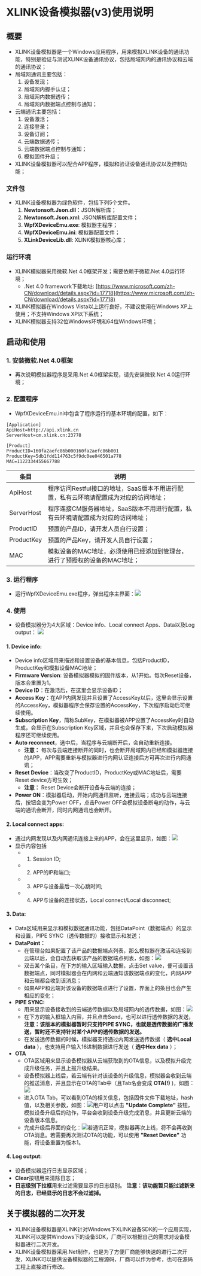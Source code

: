 # XLINK设备模拟器(v3)使用说明

## 概要

* XLINK设备模拟器是一个Windows应用程序，用来模拟XLINK设备的通讯功能，特别是验证与测试XLINK设备通讯协议，包括局域网内的通讯协议和云端的通讯协议；
* 局域网通讯主要包括：
	1. 设备发现；
	2. 局域网内握手认证；
	3. 局域网内数据透传；
	4. 局域网内数据端点控制与通知；
* 云端通讯主要包括：
	1. 设备激活；
	2. 连接登录；
	3. 设备订阅；
	4. 云端数据透传；
	5. 云端数据端点控制与通知； 
	6. 模拟固件升级；
* XLINK设备模拟器可以配合APP程序，模拟和验证设备通讯协议以及控制功能；

### 文件包

* XLINK设备模拟器为绿色软件，包括下列5个文件。
	1. **Newtonsoft.Json.dll**：JSON解析库； 
	2. **Newtonsoft.Json.xml**: JSON解析库配置文件；
	3. **WpfXDeviceEmu.exe**: 模拟器主程序；
	4. **WpfXDeviceEmu.ini**: 模拟器配置文件；
	5. **XLinkDeviceLib.dll**: XLINK模拟器核心库；

### 运行环境

* XLINK模拟器采用微软.Net 4.0框架开发；需要依赖于微软.Net 4.0运行环境；
	* .Net 4.0 framework下载地址: [https://www.microsoft.com/zh-CN/download/details.aspx?id=17718](https://www.microsoft.com/zh-CN/download/details.aspx?id=17718)
* XLINK模拟器在Windows Vista以上运行良好，不建议使用在Windows XP上使用；不支持Windows XP以下系统；
* XLINK模拟器支持32位Windows环境和64位Windows环境；

## 启动和使用

### 1. 安装微软.Net 4.0框架

* 再次说明模拟器程序是采用.Net 4.0框架实现，请先安装微软.Net 4.0运行环境；

### 2. 配置程序

* WpfXDeviceEmu.ini中包含了程序运行的基本环境的配置，如下：
	
```
[Application]ApiHost=http://api.xlink.cnServerHost=cm.xlink.cn:23778[Product]ProductID=160fa2aefc86b000160fa2aefc86b001ProductKey=5db1fdd114763c5f9dc0ee046501a778MAC=1122334455667788	
```

条目 | 说明 
--- | ---
ApiHost | 程序访问Restful接口的地址，SaaS版本不用进行配置，私有云环境请配置成为对应的访问地址；
ServerHost | 程序连接CM服务器地址，SaaS版本不用进行配置，私有云环境请配置成为对应的访问地址；
ProductID | 预置的产品ID，请开发人员自行设置；
ProductKey | 预置的产品Key，请开发人员自行设置；
MAC | 模拟设备的MAC地址，必须使用已经添加到管理台，进行了预授权的设备的MAC地址；

### 3. 运行程序

* 运行WpfXDeviceEmu.exe程序，弹出程序主界面：![](images/mainwindow.png)

### 4. 使用

* 设备模拟器分为4大区域：Device info、Local connect Apps、Data以及Log output：
![](images/device_info.png)

#### 1. Device info:

* Device info区域用来描述和设置设备的基本信息，包括ProductID，ProductKey和模拟设备MAC地址；
* **Firmware Version**: 设备模拟器模拟的固件版本，从1开始。每次Reset设备，版本会重置为1。
* **Device ID**：在激活后，在这里会显示设备ID；
* **Access Key**：在APP内网发现并且设置了AccessKey以后，这里会显示设置的AccessKey，模拟器程序会保存设置的AccessKey，下次程序启动后可继续使用。
* **Subscription Key**，简称SubKey，在模拟器被APP设置了AccessKey时自动生成，会显示在Subscription Key区域，并且也会保存下来，下次启动模拟器程序还可继续使用。
* **Auto reconnect**，选中后，当程序与云端断开后，会自动重新连接。 
	* **注意：** 每次与云端连接断开的同时，也会断开局域网内已经和模拟器连接的APP，APP需要重新与模拟器进行内网认证连接后方可再次进行内网通讯；
* **Reset Device**：当改变了ProductID，ProductKey或MAC地址后，需要Reset device方可生效；
	* **注意：** Reset Device会断开设备与云端的连接；
* **Power ON**：模拟器启动，开始内网通讯监听，连接云端；成功与云端连接后，按钮会变为Power OFF，点击Power OFF会模拟设备断电的动作，与云端的通讯会断开，同时内网通讯也会断开。
	
#### 2. Local connect apps:

* 通过内网发现以及内网通讯连接上来的APP，会在这里显示，如图：![](images/localapps.png)
* 显示内容包括
	* 1. Session ID;
	* 2. APP的IP和端口;
	* 3. APP与设备最后一次心跳时间;
	* 4. APP与设备的连接状态，Local connect/Local disconnect;

#### 3. Data:

* Data区域用来显示和模拟数据通讯功能，包括DataPoint（数据端点）的显示和设置，PIPE SYNC（透传数据的）接收显示和发送；
* **DataPoint：**
	* 在管理台如果配置了该产品的数据端点列表，那么模拟器在激活和连接到云端以后，会自动去获取该产品的数据端点列表，如图：![](images/datapoint.png)
	* 双击某个条目，在下方的输入区域输入数据，点击Set value，便可设置该数据端点，同时模拟器会在内网和云端通知该数据端点的变化，内网APP和云端都会收到该消息；
	* 如果APP和云端对该设备的数据端点进行了设置，界面上的条目也会产生相应的变化；
* **PIPE SYNC:**
	* 用来显示设备接收到的云端透传数据以及局域网内的透传数据，如图：![](images/pipe_sync.png)
	* 在下方的输入框输入内容，并且点击Send，也可以进行透传数据的发送， **注意：该版本的模拟器暂时只支持PIPE SYNC，也就是透传数据的广播发送，暂时还不支持针对某个APP的透传数据的发送。**
	* 在发送透传数据的时候，模拟器支持通过内网发送透传数据（ **选中Local data** ），也支持用户输入16进制数据进行发送（ **选中Hex data** ）；
* **OTA**
	* OTA区域用来显示设备模拟器从云端获取到的OTA信息，以及模拟升级完成升级任务，并且上报升级结果。
	* 设备模拟器上线后，若云端有针对该设备的升级信息，模拟器会收到云端的推送消息，并且显示在OTA的Tab中（且Tab名会变成 **OTA(!)** )，如图：![](images/ota1.png)
	* 进入OTA Tab，可以看到OTA的相关信息，包括固件文件下载地址，hash值，以及相关参数，如图：![](images/ota2.png)用户可以点击 **"Update Complete"** 按钮，模拟设备升级后的动作，平台会收到设备升级完成消息，并且更新云端的设备版本信息。
	* 完成升级后界面的变化：![](images/ota3.png)若通讯正常，模拟器再次上线，将不会再收到OTA消息。若需要再次测试OTA的功能，可以使用 **"Reset Device"** 功能，将设备重置为版本1。

#### 4. Log output:

* 设备模拟器运行日志显示区域；
* **Clear**按钮用来清除日志；
* **日志级别下拉框**用来过滤需要显示的日志级别。 **注意：该功能暂只能过滤新来的日志，已经显示的日志不会过滤掉。**

## 关于模拟器的二次开发

* XLINK设备模拟器是XLINK针对Windows下XLINK设备SDK的一个应用实现，XLINK可以提供Windows下的设备SDK，厂商可以根据自己的需求对设备模拟器进行二次开发。
* XLINK设备模拟器采用.Net制作，也是为了方便厂商能够快速的进行二次开发，XLINK可以提供设备模拟器的工程源码，厂商可以作为参考，也可在源码工程上直接进行修改。